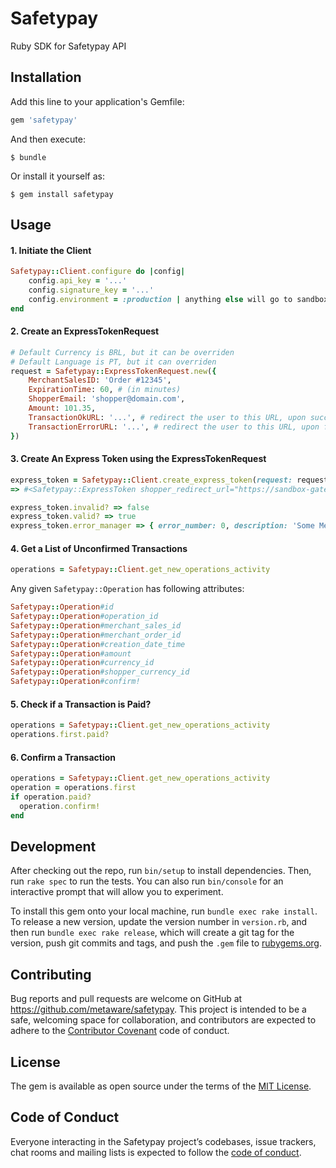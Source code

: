 # Safetypay

Ruby SDK for Safetypay API

## Installation

Add this line to your application's Gemfile:

```ruby
gem 'safetypay'
```

And then execute:

    $ bundle

Or install it yourself as:

    $ gem install safetypay

## Usage

#### 1. Initiate the Client

```ruby
Safetypay::Client.configure do |config|
    config.api_key = '...'
    config.signature_key = '...'
    config.environment = :production | anything else will go to sandbox
end
```

#### 2. Create an ExpressTokenRequest

```ruby
# Default Currency is BRL, but it can be overriden
# Default Language is PT, but it can overriden
request = Safetypay::ExpressTokenRequest.new({
    MerchantSalesID: 'Order #12345',
    ExpirationTime: 60, # (in minutes)
    ShopperEmail: 'shopper@domain.com',
    Amount: 101.35,
    TransactionOkURL: '...', # redirect the user to this URL, upon successful transaction
    TransactionErrorURL: '...', # redirect the user to this URL, upon failed transaction
})
```

#### 3. Create An Express Token using the ExpressTokenRequest
```ruby
express_token = Safetypay::Client.create_express_token(request: request)
=> #<Safetypay::ExpressToken shopper_redirect_url="https://sandbox-gateway.safetypay.com/Express4/Checkout/index?TokenID=0a93f62b-f7eb-4e9c-acfb-1e41e905b97d" error_manager={:error_number=>0, :description=>"No Error"}>
```

```ruby
express_token.invalid? => false
express_token.valid? => true
express_token.error_manager => { error_number: 0, description: 'Some Message' }
```

#### 4. Get a List of Unconfirmed Transactions

```ruby
operations = Safetypay::Client.get_new_operations_activity
```

Any given `Safetypay::Operation` has following attributes:

```ruby
Safetypay::Operation#id
Safetypay::Operation#operation_id
Safetypay::Operation#merchant_sales_id
Safetypay::Operation#merchant_order_id
Safetypay::Operation#creation_date_time
Safetypay::Operation#amount
Safetypay::Operation#currency_id
Safetypay::Operation#shopper_currency_id
Safetypay::Operation#confirm!
```

#### 5. Check if a Transaction is Paid?

```ruby
operations = Safetypay::Client.get_new_operations_activity
operations.first.paid?
```

#### 6. Confirm a Transaction

```ruby
operations = Safetypay::Client.get_new_operations_activity
operation = operations.first
if operation.paid?
  operation.confirm!
end
```

## Development

After checking out the repo, run `bin/setup` to install dependencies. Then, run `rake spec` to run the tests. You can also run `bin/console` for an interactive prompt that will allow you to experiment.

To install this gem onto your local machine, run `bundle exec rake install`. To release a new version, update the version number in `version.rb`, and then run `bundle exec rake release`, which will create a git tag for the version, push git commits and tags, and push the `.gem` file to [rubygems.org](https://rubygems.org).

## Contributing

Bug reports and pull requests are welcome on GitHub at https://github.com/metaware/safetypay. This project is intended to be a safe, welcoming space for collaboration, and contributors are expected to adhere to the [Contributor Covenant](http://contributor-covenant.org) code of conduct.

## License

The gem is available as open source under the terms of the [MIT License](https://opensource.org/licenses/MIT).

## Code of Conduct

Everyone interacting in the Safetypay project’s codebases, issue trackers, chat rooms and mailing lists is expected to follow the [code of conduct](https://github.com/metaware/safetypay/blob/master/CODE_OF_CONDUCT.md).
